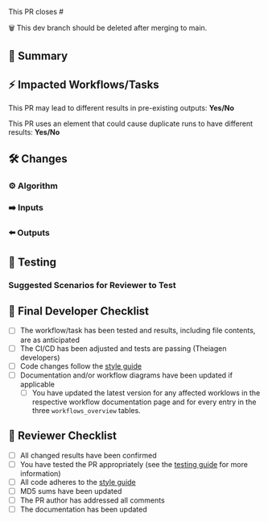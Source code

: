 <!--
Thank you for contributing to Theiagen's Public Health Bioinformatics repository! 

Please ensure your contributions are formatted following our style guide, which can be found here: https://theiagen.notion.site/Style-Guide-WDL-Workflow-Development-51b66a47dde54c798f35d673fff80249.

As you create the PR, please provide any necessary information as suggested in the comments that will help us test your PR.
-->

<!-- Indicate the issue number if applicable; otherwise, delete -->
This PR closes #

🗑️ This dev branch should <NOT> be deleted after merging to main.

## :brain: Summary
<!-- Please summarize what this PR does -->

## :zap: Impacted Workflows/Tasks
<!-- Please list what workflows and/or tasks are impacted by this change -->

This PR may lead to different results in pre-existing outputs: **Yes/No**

This PR uses an element that could cause duplicate runs to have different results: **Yes/No**
<!-- This may be due to using a live database or stochastic data processing. If yes, please describe. -->

## :hammer_and_wrench: Changes
<!-- Describe your changes. -->

### :gear: Algorithm
<!-- Have any changes been made to the algorithm or processing changes under the hood? This can include any changes to the task/workflow algorithm; Docker, software, or database versions; compute resources; etc. If so, please explain. -->

### ➡️ Inputs
<!-- Have any inputs been added or altered? If so, list out the changes. -->

### ⬅️ Outputs
<!-- Have any outputs been added or altered? If so, list out the changes. -->

## :test_tube: Testing
<!-- Please describe how you tested this PR. -->

### Suggested Scenarios for Reviewer to Test
<!-- Please list any potential scenarios that the reviewer should test, including edge cases or data types -->

## :microscope: Final Developer Checklist
<!-- Please mark boxes [X] -->
- [ ] The workflow/task has been tested and results, including file contents, are as anticipated
- [ ] The CI/CD has been adjusted and tests are passing (Theiagen developers)
- [ ] Code changes follow the [style guide](https://theiagen.notion.site/Style-Guide-WDL-Workflow-Development-51b66a47dde54c798f35d673fff80249)
- [ ] Documentation and/or workflow diagrams have been updated if applicable
  - [ ] You have updated the latest version for any affected worklows in the respective workflow documentation page and for every entry in the three `workflows_overview` tables.

## 🎯 Reviewer Checklist
<!--  Indicate NA when not applicable  -->
- [ ] All changed results have been confirmed
- [ ] You have tested the PR appropriately (see the [testing guide](https://theiagen.notion.site/PR-Testing-Guide-Determining-Appropriate-Levels-of-Testing-4764e98a6aeb460185039c0896714590) for more information)
- [ ] All code adheres to the [style guide](https://theiagen.notion.site/Style-Guide-WDL-Workflow-Development-51b66a47dde54c798f35d673fff80249)
- [ ] MD5 sums have been updated
- [ ] The PR author has addressed all comments
- [ ] The documentation has been updated
